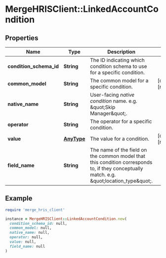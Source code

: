 # MergeHRISClient::LinkedAccountCondition

## Properties

| Name | Type | Description | Notes |
| ---- | ---- | ----------- | ----- |
| **condition_schema_id** | **String** | The ID indicating which condition schema to use for a specific condition. |  |
| **common_model** | **String** | The common model for a specific condition. | [optional][readonly] |
| **native_name** | **String** | User-facing *native condition* name. e.g. \&quot;Skip Manager\&quot;. |  |
| **operator** | **String** | The operator for a specific condition. |  |
| **value** | [**AnyType**](.md) | The value for a condition. | [optional][readonly] |
| **field_name** | **String** | The name of the field on the common model that this condition corresponds to, if they conceptually match. e.g. \&quot;location_type\&quot;. |  |

## Example

```ruby
require 'merge_hris_client'

instance = MergeHRISClient::LinkedAccountCondition.new(
  condition_schema_id: null,
  common_model: null,
  native_name: null,
  operator: null,
  value: null,
  field_name: null
)
```

